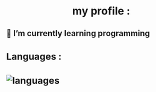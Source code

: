 <div>
  <h1  align='center'> my profile : </h1>
  <h2>🌱 I’m currently learning programming <h2>
  <div>
<h3> Languages :<h3>
<img src='https://skillicons.dev/icons?i=vscode,py' alt = "languages" > 
